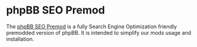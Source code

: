 phpBB SEO Premod
================

The [phpBB SEO Premod](http://phpbb-seo.coda-cola.net/projects/phpbb_seo_premod) is a fully Search Engine Optimization friendly premodded version of phpBB. It is intended to simplify our mods usage and installation.
